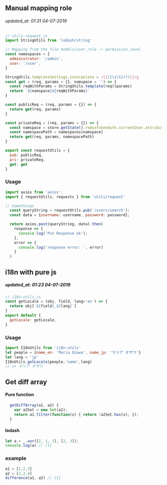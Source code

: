 ## Manual mapping role
###### updated_at: 01:31 04-07-2019

```javascript
// utils-request.js
import StringUtils from 'lodash/string'

// Mapping from the file models/user_role -> permission_level
const namespaces = {
  administrator: '/admin',
  user: '/user',
}

StringUtils.templateSettings.interpolate = /{{([\s\S]+?)}}/g
const get = (req, params = {}, namspace = '') => {
  const reqWithParams = StringUtils.template(req)(params)
  return `${namspace}${reqWithParams}`
}

const publicReq = (req, params = {}) => {
  return get(req, params)
}

const privateReq = (req, params = {}) => {
  const namspace = store.getState().reduxTokenAuth.currentUser.attributes.role.permission_level
  const namespacePath = namespaces[namspace]
  return get(req, params, namespacePath)
}

export const requestUtils = {
  pub: publicReq,
  pri: privateReq,
  get: get
}
```
### Usage
```javascript
import axios from 'axios';
import { requestUtils, requests } from 'utils/request'

// Somethings
  const queryString = requestUtils.pub('/users/search');
  const data = {username: username, password: password};

  return axios.post(queryString, data).then(
    response => {
      console.log('Put Response ok');
    },
    error => {
      console.log('response error: ', error)
    }
  )
```

## i18n with pure js 
##### updated_at: 01:23 04-07-2019
```javascript
// i18n-utils.js
const getLocale = (obj, field, lang='en') => {
  return obj[`${field}_${lang}`]
}
export default {
  getLocale: getLocale,
}
```
### Usage
```javascript
import I18nUtils from 'i18n-utils'
let people = {name_en: 'Maria Ozawa', name_jp: 'マリア オザワ'}
let lang = 'jp'
I18nUtils.getLocale(people,'name',lang)
// => マリア オザワ
```

## Get diff array

#### Pure function
```javascript
  getDiffArray(a1, a2) {
    var a2Set = new Set(a2);
    return a1.filter(function(x) { return !a2Set.has(x); });
  }
```
#### lodash
```javascript
let a = _.xor([2, 1, 3], [2, 3]);
console.log(a) // [1]
```
### example
```javascript
a1 = [1,2,3]
a2 = [2,3,4]
difference(a1, a2) // [1]
```
